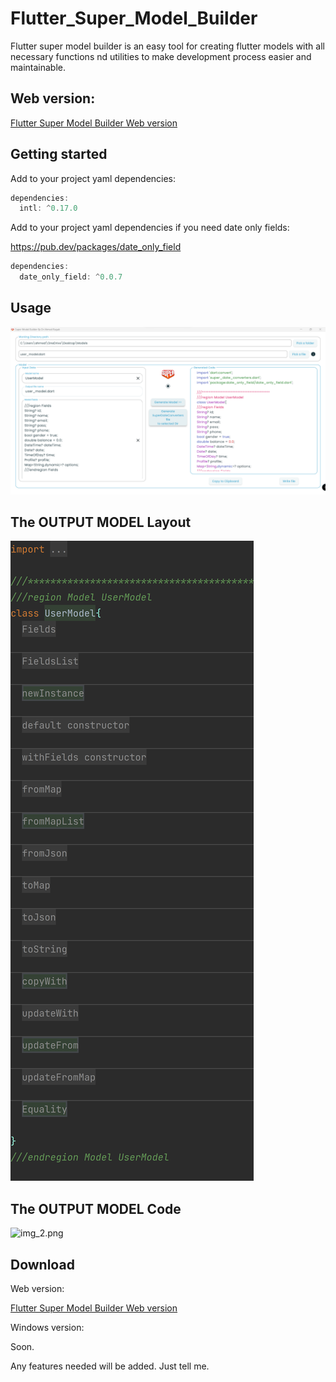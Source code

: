 # Flutter_Super_Model_Builder

Flutter super model builder is an easy tool for creating flutter models with all necessary
functions nd utilities to make development process easier and maintainable.

## Web version:

[Flutter Super Model Builder Web version](https://a7mdragab.github.io/flutter_super_model_builder)


## Getting started


Add to your project yaml dependencies:
```dart
dependencies:
  intl: ^0.17.0
```
Add to your project yaml dependencies if you need date only fields:

https://pub.dev/packages/date_only_field
```dart
dependencies:
  date_only_field: ^0.0.7
```

## Usage

![img.png](img.png)

## The OUTPUT MODEL Layout
![img_1.png](img_1.png)

## The OUTPUT MODEL Code
![img_2.png](img_2.png)


## Download

Web version:

[Flutter Super Model Builder Web version](https://a7mdragab.github.io/flutter_super_model_builder)


Windows version:

Soon.

Any features needed will be added. Just tell me.
